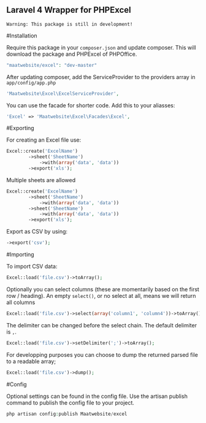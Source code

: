 ## Laravel 4 Wrapper for PHPExcel

    Warning: This package is still in development!

#Installation

Require this package in your `composer.json` and update composer. This will download the package and PHPExcel of PHPOffice.
```php
"maatwebsite/excel": "dev-master"
```

After updating composer, add the ServiceProvider to the providers array in `app/config/app.php`
```php
'Maatwebsite\Excel\ExcelServiceProvider',
```

You can use the facade for shorter code. Add this to your aliasses:
```php
'Excel' => 'Maatwebsite\Excel\Facades\Excel',
```

#Exporting

For creating an Excel file use:
```php
Excel::create('ExcelName')
        ->sheet('SheetName')
            ->with(array('data', 'data'))
        ->export('xls');
```

Multiple sheets are allowed
```php
Excel::create('ExcelName')
        ->sheet('SheetName')
            ->with(array('data', 'data'))
        ->sheet('SheetName')
            ->with(array('data', 'data'))
        ->export('xls');
```

Export as CSV by using:
```php
->export('csv');
```

#Importing

To import CSV data:
```php
Excel::load('file.csv')->toArray();
```

Optionally you can select columns (these are momentarily based on the first row / heading).
An empty `select()`, or no select at all, means we will return all columns
```php
Excel::load('file.csv')->select(array('column1', 'column4'))->toArray();
```

The delimiter can be changed before the select chain. The default delimiter is `,`.

```php
Excel::load('file.csv')->setDelimiter(';')->toArray();
```

For developping purposes you can choose to dump the returned parsed file to a readable array;
```php
Excel::load('file.csv')->dump();
```

#Config

Optional settings can be found in the config file. Use the artisan publish command to publish the config file to your project.
```php
php artisan config:publish Maatwebsite/excel
```
